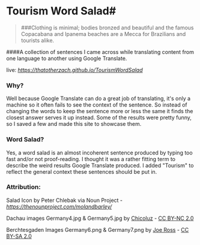 # Tourism Word Salad#

> ###Clothing is minimal; bodies bronzed and beautiful and the famous Copacabana and Ipanema beaches are a Mecca for Brazilians and tourists alike.

####A collection of sentences I came across while translating content from one language to another using Google Translate.

live: *https://thatotherzach.github.io/TourismWordSalad*

### Why?

Well because Google Translate can do a great job of translating, it's only a machine so it often fails to see the context of the sentence. So instead of changing the words to keep the sentence more or less the same it finds the closest answer serves it up instead. Some of the results were pretty funny, so I saved a few and made this site to showcase them.

### Word Salad?

Yes, a word salad is an almost incoherent sentence produced by typing too fast and/or not proof-reading. I thought it was a rather fitting term to describe the weird results Google Translate produced. I added "Tourism" to reflect the general context these sentences should be put in.

### Attribution:
Salad Icon by Peter Chlebak via Noun Project - *https://thenounproject.com/molandbarley/*

Dachau images Germany4.jpg & Germany5.jpg by [Chicoluz](https://www.flickr.com/photos/chicoluz/) - [CC BY-NC 2.0](https://creativecommons.org/licenses/by-nc/2.0/)

Berchtesgaden Images Germany6.png & Germany7.png by [Joe Ross](https://www.flickr.com/photos/joeross/) - [CC BY-SA 2.0](https://creativecommons.org/licenses/by-sa/2.0/)


